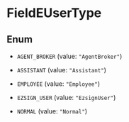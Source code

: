 

# FieldEUserType

## Enum


* `AGENT_BROKER` (value: `"AgentBroker"`)

* `ASSISTANT` (value: `"Assistant"`)

* `EMPLOYEE` (value: `"Employee"`)

* `EZSIGN_USER` (value: `"EzsignUser"`)

* `NORMAL` (value: `"Normal"`)



